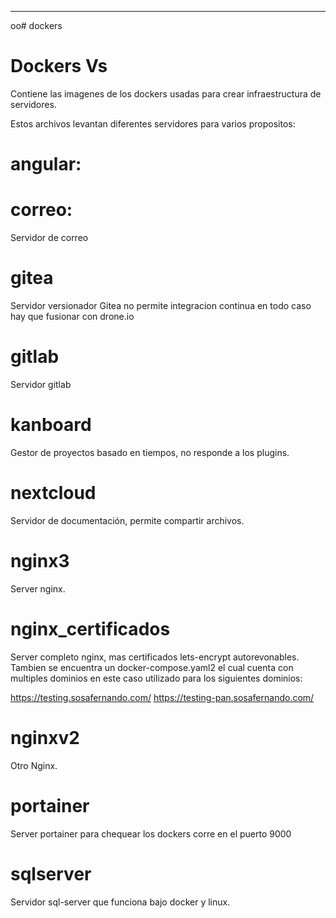 -----------------------------------------------
oo# dockers

Dockers Vs 
==========

Contiene las imagenes de los dockers usadas para crear infraestructura de servidores. 

Estos archivos levantan diferentes servidores para varios propositos: 

angular:
=======

  
correo:
======

Servidor de correo 

 
gitea  
=======

Servidor versionador Gitea no permite integracion continua en todo caso hay que fusionar con drone.io

gitlab
=======

Servidor gitlab

kanboard  
=========

Gestor de proyectos basado en tiempos, no responde a los plugins. 

nextcloud  
==========

Servidor de documentación, permite compartir archivos. 

nginx3  
========

Server nginx. 

nginx_certificados  
=====================

Server completo nginx, mas certificados lets-encrypt autorevonables. 
Tambien se encuentra un docker-compose.yaml2 el cual cuenta con multiples dominios en este caso utilizado para los siguientes dominios: 

https://testing.sosafernando.com/ 
https://testing-pan.sosafernando.com/


nginxv2  
=======

Otro Nginx. 

portainer  
=========

Server portainer para chequear los dockers corre en el puerto 9000

sqlserver
========

Servidor sql-server que funciona bajo docker y linux. 
